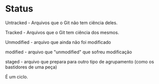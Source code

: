 # Status



Untracked - Arquivos que o Git não tem ciência deles.

Tracked - Arquivos que o Git tem ciência dos mesmos.

Unmodified - arquivo que ainda não foi modificado

modified - arquivo que "unmodified" que sofreu modificação

staged - arquivo que prepara para outro tipo de agrupamento (como os bastidores de uma peça)



É um ciclo.